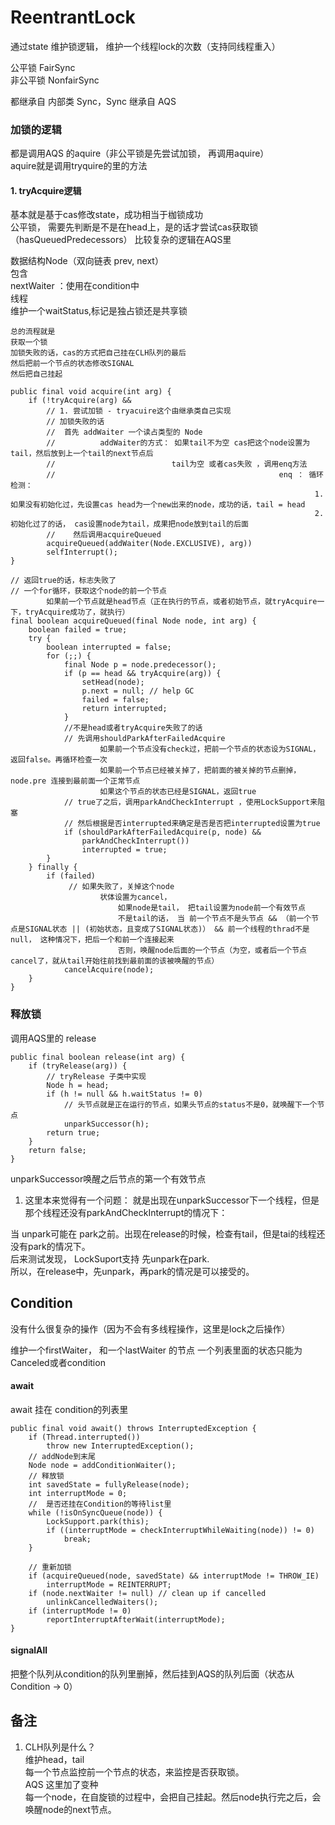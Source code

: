 
# ReentrantLock 
通过state 维护锁逻辑， 维护一个线程lock的次数（支持同线程重入）

公平锁 FairSync      
非公平锁 NonfairSync   

都继承自 内部类 Sync，Sync 继承自 AQS

### 加锁的逻辑
都是调用AQS 的aquire（非公平锁是先尝试加锁， 再调用aquire）  
aquire就是调用tryquire的里的方法

#### 1. tryAcquire逻辑
基本就是基于cas修改state，成功相当于枷锁成功  
公平锁， 需要先判断是不是在head上，是的话才尝试cas获取锁 （hasQueuedPredecessors） 
比较复杂的逻辑在AQS里

数据结构Node（双向链表 prev, next）  
包含  
nextWaiter ：使用在condition中  
线程  
维护一个waitStatus,标记是独占锁还是共享锁  

```
总的流程就是
获取一个锁
加锁失败的话，cas的方式把自己挂在CLH队列的最后
然后把前一个节点的状态修改SIGNAL
然后把自己挂起

public final void acquire(int arg) {
    if (!tryAcquire(arg) &&
        // 1. 尝试加锁 - tryacuire这个由继承类自己实现
        // 加锁失败的话
        //  首先 addWaiter 一个读占类型的 Node
        //          addWaiter的方式： 如果tail不为空 cas把这个node设置为tail，然后放到上一个tail的next节点后
        //                          tail为空 或者cas失败 ，调用enq方法
        //                                                  enq ： 循环检测：
                                                                    1. 如果没有初始化过，先设置cas head为一个new出来的node，成功的话，tail = head
                                                                    2. 初始化过了的话， cas设置node为tail，成果把node放到tail的后面
        //    然后调用acquireQueued
        acquireQueued(addWaiter(Node.EXCLUSIVE), arg))
        selfInterrupt();
}

// 返回true的话，标志失败了
// 一个for循环，获取这个node的前一个节点
        如果前一个节点就是head节点（正在执行的节点，或者初始节点，就tryAcquire一下，tryAcquire成功了，就执行）
final boolean acquireQueued(final Node node, int arg) {
    boolean failed = true;
    try {
        boolean interrupted = false;
        for (;;) {
            final Node p = node.predecessor();
            if (p == head && tryAcquire(arg)) {
                setHead(node);
                p.next = null; // help GC
                failed = false;
                return interrupted;
            }
            //不是head或者tryAcquire失败了的话
            // 先调用shouldParkAfterFailedAcquire
                    如果前一个节点没有check过，把前一个节点的状态设为SIGNAL，返回false。再循环检查一次
                    如果前一个节点已经被关掉了，把前面的被关掉的节点删掉，node.pre 连接到最前面一个正常节点
                    如果这个节点的状态已经是SIGNAL，返回true
            // true了之后，调用parkAndCheckInterrupt ，使用LockSupport来阻塞
            // 然后根据是否interrupted来确定是否是否把interrupted设置为true
            if (shouldParkAfterFailedAcquire(p, node) &&
                parkAndCheckInterrupt())
                interrupted = true;
        }
    } finally {
        if (failed)
             // 如果失败了，关掉这个node
                    状体设置为cancel，
                        如果node是tail， 把tail设置为node前一个有效节点
                        不是tail的话， 当 前一个节点不是头节点 && （前一个节点是SIGNAL状态 || (初始状态，且变成了SIGNAL状态)） && 前一个线程的thrad不是null， 这种情况下，把后一个和前一个连接起来
                        否则，唤醒node后面的一个节点（为空，或者后一个节点cancel了，就从tail开始往前找到最前面的该被唤醒的节点）
            cancelAcquire(node);
    }
}

```


### 释放锁 
调用AQS里的 release

```
public final boolean release(int arg) {
    if (tryRelease(arg)) {
        // tryRelease 子类中实现
        Node h = head;
        if (h != null && h.waitStatus != 0)
            // 头节点就是正在运行的节点，如果头节点的status不是0，就唤醒下一个节点
            unparkSuccessor(h);
        return true;
    }
    return false;
}
```

unparkSuccessor唤醒之后节点的第一个有效节点

1.  这里本来觉得有一个问题： 就是出现在unparkSuccessor下一个线程，但是那个线程还没有parkAndCheckInterrupt的情况下：

当 unpark可能在 park之前。出现在release的时候，检查有tail，但是tai的线程还没有park的情况下。  
后来测试发现， LockSuport支持 先unpark在park.  
所以，在release中，先unpark，再park的情况是可以接受的。  




## Condition
没有什么很复杂的操作（因为不会有多线程操作，这里是lock之后操作）

维护一个firstWaiter， 和一个lastWaiter 的节点
一个列表里面的状态只能为  
Canceled或者condition

#### await
await 挂在 condition的列表里
```
public final void await() throws InterruptedException {
    if (Thread.interrupted())
        throw new InterruptedException();
    // addNode到末尾    
    Node node = addConditionWaiter();
    // 释放锁
    int savedState = fullyRelease(node);
    int interruptMode = 0;
    //  是否还挂在Condition的等待list里
    while (!isOnSyncQueue(node)) {
        LockSupport.park(this);
        if ((interruptMode = checkInterruptWhileWaiting(node)) != 0)
            break;
    }

    // 重新加锁
    if (acquireQueued(node, savedState) && interruptMode != THROW_IE)
        interruptMode = REINTERRUPT;
    if (node.nextWaiter != null) // clean up if cancelled
        unlinkCancelledWaiters();
    if (interruptMode != 0)
        reportInterruptAfterWait(interruptMode);
}
```

#### signalAll 
把整个队列从condition的队列里删掉，然后挂到AQS的队列后面（状态从 Condition -> 0）



## 备注

1. CLH队列是什么？   
维护head，tail  
每一个节点监控前一个节点的状态，来监控是否获取锁。  
AQS 这里加了变种  
每一个node，在自旋锁的过程中，会把自己挂起。然后node执行完之后，会唤醒node的next节点。  